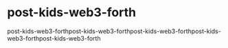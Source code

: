 # post-kids-web3-forth
post-kids-web3-forthpost-kids-web3-forthpost-kids-web3-forthpost-kids-web3-forthpost-kids-web3-forth
